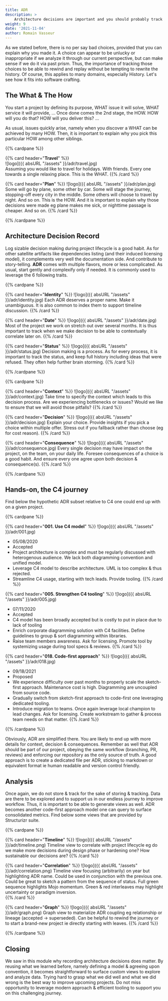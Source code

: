 ```yaml
---
title: ADR
description: >
    Architecture decisions are important and you should probably track them. 
weight: 9
date: '2021-11-04'
author: Romain Vasseur
---
```


As we stated before, there is no per say bad choices, provided that you can explain why you made it.
A choice can appear to be unlucky or inappropriate if we analyze it through our current perspective, but can make sense if we do it via past prism.
Thus, the importance of tracking those choices to be able to rewind and replay without be tempting to rewrite the history.
Of course, this applies to many domains, especially History. Let's see how it fits into software crafting.

## The What & The How

You start a project by defining its purpose, WHAT issue it will solve, WHAT service it will provide, ...
Once done comes the 2nd stage, the HOW. HOW will you do that? HOW will you deliver this? ...

As usual, issues quickly arise, namely when you discover a WHAT can be achieved by many HOW.
​​​​​​​Then, it is important to explain why you pick this particular HOW among other siblings. ​​​​​

{{% cardpane %}}

{{% card header="**Travel**" %}}  
![logo]({{ absURL "/assets" }}/adr/travel.jpg)  
Assuming you would like to travel for holidays. With friends. Every one towards a single relaxing place. This is the WHAT.
{{% /card %}}

{{% card header="**Plan**" %}}
![logo]({{ absURL "/assets" }}/adr/plan.jpg)
Some will go by plane, some other by car. Some will stage the journey, stopping-off every city in the middle. Some others will choose to travel by night. And so on. This is the HOW.
And it is important to explain why those decisions were made eg plane makes me sick, or nighttime passage is cheaper. And so on. 
{{% /card %}}

{{% /cardpane %}}

## Architecture Decision Record

Log sizable decision making during project lifecycle is a good habit. As for other satellite artifacts like dependencies listing (and their induced licensing model), it complements very well the documentation side. And contribute to story-telling. **ADR** comes with multiple flavors, more or less complicated. As usual, start gently and complexify only if needed. It is commonly used to leverage the 6 following traits.

{{% cardpane %}}

{{% card header="**Identity**" %}}
![logo]({{ absURL "/assets" }}/adr/identity.jpg)
Each ADR deserves a proper name. Make it unambiguous. It is also common to index them to support timeline discussion.
{{% /card %}}

{{% card header="**Date**" %}}
![logo]({{ absURL "/assets" }}/adr/date.jpg)
Most of the project we work on stretch out over several months. It is thus important to track when we make decision to be able to contextually correlate later on.
{{% /card %}}

{{% card header="**Status**" %}}
![logo]({{ absURL "/assets" }}/adr/status.jpg)
Decision making is a process. As for every process, it is important to track the status, and keep full history including ideas that were refused. They often help further brain storming.
{{% /card %}}

{{% /cardpane %}}

{{% cardpane %}}

{{% card header="**Context**" %}}
![logo]({{ absURL "/assets" }}/adr/context.jpg)
Take time to specify the context which leads to this decision process. Are we experiencing bottlenecks or issues? Would we like to ensure that we will avoid those pitfalls? 
{{% /card %}}

{{% card header="**Decision**" %}}
![logo]({{ absURL "/assets" }}/adr/decision.jpg)
Explain your choice. Provide insights if you pick a choice within multiple offer. Stress out if you fallback rather than choose (eg for cost reason).
{{% /card %}}

{{% card header="**Consequence**" %}}
![logo]({{ absURL "/assets" }}/adr/consequence.jpg)
Every single decision may have impact on the project, on the team, on your daily life. Foresee consequences of a choice is a good habit. And ensure every one agree upon both decision & consequence(s).
{{% /card %}}

{{% /cardpane %}}

## Hands-on, the C4 journey

Find below the hypothetic ADR subset relative to C4 one could end up with on a given project. 

{{% cardpane %}}

{{% card header="**001. Use C4 model**" %}}
![logo]({{ absURL "/assets" }}/adr/001.jpg)
* 05/08/2020
* Accepted
* Project architecture is complex and must be regularly discussed with heterogenous audience. We lack both diagramming convention and unified model.
* Leverage C4 model to describe architecture. UML is too complex & thus rejected.
* Streamline C4 usage, starting with tech leads. Provide tooling.
{{% /card %}}

{{% card header="**005. Strengthen C4 tooling**" %}}
![logo]({{ absURL "/assets" }}/adr/005.jpg)
* 07/11/2020
* Accepted
* C4 model has been broadly accepted but is costly to put in place due to lack of tooling
* Enrich corporate diagramming solution with C4 facilities. Define guidelines to group & sort diagramming within libraries. 
* Raise team members awareness. Ask for licensing. Promote tool by systemizing usage during tool specs & reviews.
{{% /card %}}

{{% card header="**018. Code-first approach**" %}}
![logo]({{ absURL "/assets" }}/adr/018.jpg)
* 09/18/2021
* Proposed
* We experience difficulty over past months to properly scale the sketch-first approach. Maintenance cost is high. Diagramming are uncoupled from source code.
* Gradually switch from sketch-first approach to code-first one leveraging dedicated tooling.
* Introduce migration to teams. Once again leverage local champion to lead changes. Ask for licensing. Create workstream to gather & process team needs on that matter.
{{% /card %}}

{{% /cardpane %}}

Obviously, ADR are simplified there. You are likely to end up with more details for context, decision & consequences. Remember as well that ADR should be part of our project, obeying the same workflow (branching, PR, reviews) and enforcing our repository as the only source of truth. ​​​​​​​A good approach is to create a dedicated file per ADR, sticking to markdown or equivalent format ie human readable and version control friendly.

## Analysis

Once again, we do not store & track for the sake of storing & tracking. Data are there to be explored and to support us in our endless journey to improve workflow. Thus, it is important to be able to generate views as well. ADR becomes another code-first approach model one can query to surface consolidated metrics. Find below some views that are provided by Structurizr suite.

{{% cardpane %}}

{{% card header="**Timeline**" %}}
![logo]({{ absURL "/assets" }}/adr/timeline.png)
Timeline view to correlate with project lifecycle eg do we make more decisions during design phase or hardening one? How sustainable our decisions are?
{{% /card %}}

{{% card header="**Correlation**" %}}
![logo]({{ absURL "/assets" }}/adr/correlation.png)
Timeline view focusing (arbitrarily) on year but highlighting ADR name. Could be used in conjunction with the previous one. Could be great to sketch a pattern from the sequence of status. Full green sequence highlights Mojo momentum. Green & red interleaves may highlight uncertainty or paradigm inversion.  
{{% /card %}}

{{% card header="**Graph**" %}}
![logo]({{ absURL "/assets" }}/adr/graph.png)
Graph view to materialize ADR coupling eg relationship or lineage (accepted -> superseded). Can be helpful to rewind the journey or to start a brand-new project ie directly starting with leaves.
{{% /card %}}

{{% /cardpane %}}

## Closing

We saw in this module why recording architecture decisions does matter.
By reusing what we learned before, namely defining a model & agreeing upon convention, it becomes straightforward to surface custom views to explore and analyze data. Trying hard to grasp what we did well and what we did wrong is the best way to improve upcoming projects. Do not miss opportunity to leverage modern approach & efficient tooling to support you on this challenging journey.